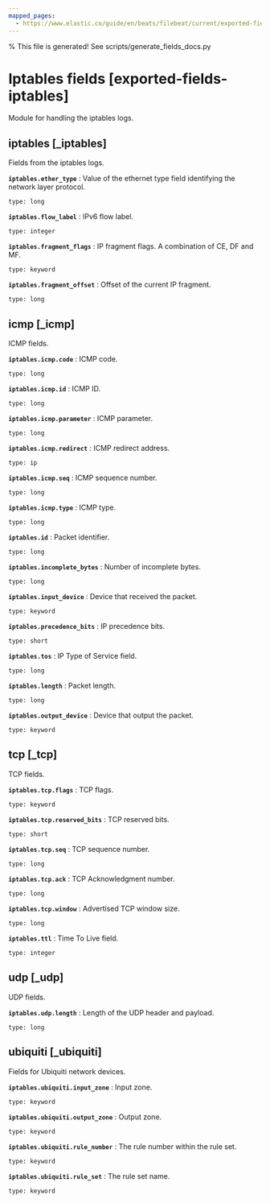 ```yaml
---
mapped_pages:
  - https://www.elastic.co/guide/en/beats/filebeat/current/exported-fields-iptables.html
---
```


% This file is generated! See scripts/generate_fields_docs.py

# Iptables fields [exported-fields-iptables]

Module for handling the iptables logs.

## iptables [_iptables]

Fields from the iptables logs.

**`iptables.ether_type`**
:   Value of the ethernet type field identifying the network layer protocol.

    type: long


**`iptables.flow_label`**
:   IPv6 flow label.

    type: integer


**`iptables.fragment_flags`**
:   IP fragment flags. A combination of CE, DF and MF.

    type: keyword


**`iptables.fragment_offset`**
:   Offset of the current IP fragment.

    type: long


## icmp [_icmp]

ICMP fields.

**`iptables.icmp.code`**
:   ICMP code.

    type: long


**`iptables.icmp.id`**
:   ICMP ID.

    type: long


**`iptables.icmp.parameter`**
:   ICMP parameter.

    type: long


**`iptables.icmp.redirect`**
:   ICMP redirect address.

    type: ip


**`iptables.icmp.seq`**
:   ICMP sequence number.

    type: long


**`iptables.icmp.type`**
:   ICMP type.

    type: long


**`iptables.id`**
:   Packet identifier.

    type: long


**`iptables.incomplete_bytes`**
:   Number of incomplete bytes.

    type: long


**`iptables.input_device`**
:   Device that received the packet.

    type: keyword


**`iptables.precedence_bits`**
:   IP precedence bits.

    type: short


**`iptables.tos`**
:   IP Type of Service field.

    type: long


**`iptables.length`**
:   Packet length.

    type: long


**`iptables.output_device`**
:   Device that output the packet.

    type: keyword


## tcp [_tcp]

TCP fields.

**`iptables.tcp.flags`**
:   TCP flags.

    type: keyword


**`iptables.tcp.reserved_bits`**
:   TCP reserved bits.

    type: short


**`iptables.tcp.seq`**
:   TCP sequence number.

    type: long


**`iptables.tcp.ack`**
:   TCP Acknowledgment number.

    type: long


**`iptables.tcp.window`**
:   Advertised TCP window size.

    type: long


**`iptables.ttl`**
:   Time To Live field.

    type: integer


## udp [_udp]

UDP fields.

**`iptables.udp.length`**
:   Length of the UDP header and payload.

    type: long


## ubiquiti [_ubiquiti]

Fields for Ubiquiti network devices.

**`iptables.ubiquiti.input_zone`**
:   Input zone.

    type: keyword


**`iptables.ubiquiti.output_zone`**
:   Output zone.

    type: keyword


**`iptables.ubiquiti.rule_number`**
:   The rule number within the rule set.

    type: keyword


**`iptables.ubiquiti.rule_set`**
:   The rule set name.

    type: keyword


